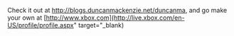 Check it out at http://blogs.duncanmackenzie.net/duncanma, and go make your own at [http://www.xbox.com](http://live.xbox.com/en-US/profile/profile.aspx" target="_blank)